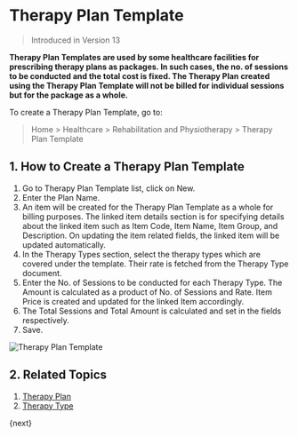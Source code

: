 <!-- add-breadcrumbs -->

# Therapy Plan Template

> Introduced in Version 13

**Therapy Plan Templates are used by some healthcare facilities for prescribing therapy plans as packages. In such cases, the no. of sessions to be conducted and the total cost is fixed. The Therapy Plan created using the Therapy Plan Template will not be billed for individual sessions but for the package as a whole.**

To create a Therapy Plan Template, go to:

> Home > Healthcare > Rehabilitation and Physiotherapy > Therapy Plan Template

## 1. How to Create a Therapy Plan Template

1. Go to Therapy Plan Template list, click on New.
2. Enter the Plan Name.
3. An item will be created for the Therapy Plan Template as a whole for billing purposes. The linked item details section is for specifying details about the linked item such as Item Code, Item Name, Item Group, and Description. On updating the item related fields, the linked item will be updated automatically.
4. In the Therapy Types section, select the therapy types which are covered under the template. Their rate is fetched from the Therapy Type document.
5. Enter the No. of Sessions to be conducted for each Therapy Type. The Amount is calculated as a product of No. of Sessions and Rate. Item Price is created and updated for the linked Item accordingly.
6. The Total Sessions and Total Amount is calculated and set in the fields respectively.
6. Save.

<img class="screenshot" alt="Therapy Plan Template" src="{{docs_base_url}}/assets/img/healthcare/therapy_plan_template.png">

## 2. Related Topics
1. [Therapy Plan](/docs/v12/user/manual/en/healthcare/therapy_plan)
1. [Therapy Type](/docs/v12/user/manual/en/healthcare/therapy_type)

{next}
